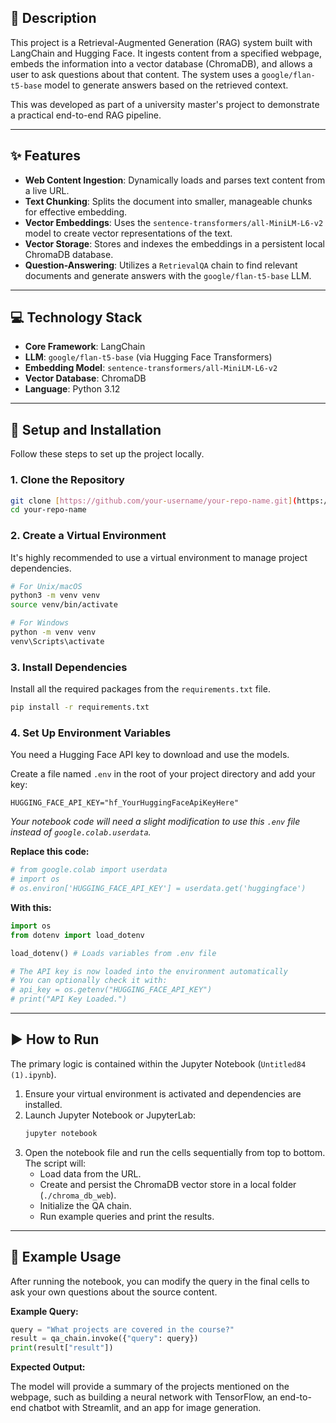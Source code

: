 

## 📖 Description

This project is a Retrieval-Augmented Generation (RAG) system built with LangChain and Hugging Face. It ingests content from a specified webpage, embeds the information into a vector database (ChromaDB), and allows a user to ask questions about that content. The system uses a `google/flan-t5-base` model to generate answers based on the retrieved context.

This was developed as part of a university master's project to demonstrate a practical end-to-end RAG pipeline.

---

## ✨ Features

* **Web Content Ingestion**: Dynamically loads and parses text content from a live URL.
* **Text Chunking**: Splits the document into smaller, manageable chunks for effective embedding.
* **Vector Embeddings**: Uses the `sentence-transformers/all-MiniLM-L6-v2` model to create vector representations of the text.
* **Vector Storage**: Stores and indexes the embeddings in a persistent local ChromaDB database.
* **Question-Answering**: Utilizes a `RetrievalQA` chain to find relevant documents and generate answers with the `google/flan-t5-base` LLM.

---

## 💻 Technology Stack

* **Core Framework**: LangChain
* **LLM**: `google/flan-t5-base` (via Hugging Face Transformers)
* **Embedding Model**: `sentence-transformers/all-MiniLM-L6-v2`
* **Vector Database**: ChromaDB
* **Language**: Python 3.12

---

## 🚀 Setup and Installation

Follow these steps to set up the project locally.

### 1. Clone the Repository

```bash
git clone [https://github.com/your-username/your-repo-name.git](https://github.com/your-username/your-repo-name.git)
cd your-repo-name
```

### 2. Create a Virtual Environment

It's highly recommended to use a virtual environment to manage project dependencies.

```bash
# For Unix/macOS
python3 -m venv venv
source venv/bin/activate

# For Windows
python -m venv venv
venv\Scripts\activate
```

### 3. Install Dependencies

Install all the required packages from the `requirements.txt` file.

```bash
pip install -r requirements.txt
```

### 4. Set Up Environment Variables

You need a Hugging Face API key to download and use the models.

Create a file named `.env` in the root of your project directory and add your key:

```
HUGGING_FACE_API_KEY="hf_YourHuggingFaceApiKeyHere"
```

*Your notebook code will need a slight modification to use this `.env` file instead of `google.colab.userdata`.*

**Replace this code:**
```python
# from google.colab import userdata
# import os
# os.environ['HUGGING_FACE_API_KEY'] = userdata.get('huggingface')
```
**With this:**
```python
import os
from dotenv import load_dotenv

load_dotenv() # Loads variables from .env file

# The API key is now loaded into the environment automatically
# You can optionally check it with:
# api_key = os.getenv("HUGGING_FACE_API_KEY")
# print("API Key Loaded.")
```

---

## ▶️ How to Run

The primary logic is contained within the Jupyter Notebook (`Untitled84 (1).ipynb`).

1.  Ensure your virtual environment is activated and dependencies are installed.
2.  Launch Jupyter Notebook or JupyterLab:
    ```bash
    jupyter notebook
    ```
3.  Open the notebook file and run the cells sequentially from top to bottom. The script will:
    * Load data from the URL.
    * Create and persist the ChromaDB vector store in a local folder (`./chroma_db_web`).
    * Initialize the QA chain.
    * Run example queries and print the results.

---

## 📝 Example Usage

After running the notebook, you can modify the query in the final cells to ask your own questions about the source content.

**Example Query:**

```python
query = "What projects are covered in the course?"
result = qa_chain.invoke({"query": query})
print(result["result"])

```

**Expected Output:**

The model will provide a summary of the projects mentioned on the webpage, such as building a neural network with TensorFlow, an end-to-end chatbot with Streamlit, and an app for image generation.
